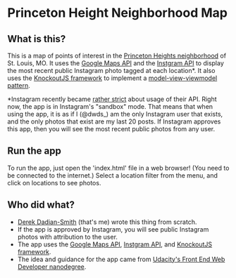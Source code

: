 Princeton Height Neighborhood Map
===============================

## What is this?
This is a map of points of interest in the [Princeton Heights neighborhood](http://princetonheightsneighborhood.org/) of St. Louis, MO. It uses the [Google Maps API](https://developers.google.com/maps/) and the [Instgram API](https://www.instagram.com/developer/) to display the most recent public Instagram photo tagged at each location*. It also uses the [KnockoutJS framework](http://knockoutjs.com/) to implement a [model-view-viewmodel pattern](https://en.wikipedia.org/wiki/Model%E2%80%93view%E2%80%93viewmodel).

*Instagram recently became [rather strict](http://developers.instagram.com/post/145262544121/instagram-platform-update-effective-june-1-2016) about usage of their API. Right now, the app is in Instagram's "sandbox" mode. That means that when using the app, it is as if I (@dwds_) am the only Instagram user that exists, and the only photos that exist are my last 20 posts. If Instagram approves this app, then you will see the most recent public photos from any user.

## Run the app
To run the app, just open the 'index.html' file in a web browser! (You need to be connected to the internet.) Select a location filter from the menu, and click on locations to see photos.

## Who did what?
* [Derek Dadian-Smith](https://github.com/dwds) (that's me) wrote this thing from scratch.
* If the app is approved by Instagram, you will see public Instagram photos with attribution to the user.
* The app uses the [Google Maps API](https://developers.google.com/maps/), [Instgram API](https://www.instagram.com/developer/), and [KnockoutJS framework](http://knockoutjs.com/).
* The idea and guidance for the app came from [Udacity's Front End Web Developer nanodegree](https://www.udacity.com/course/front-end-web-developer-nanodegree--nd001?v=fe1).
